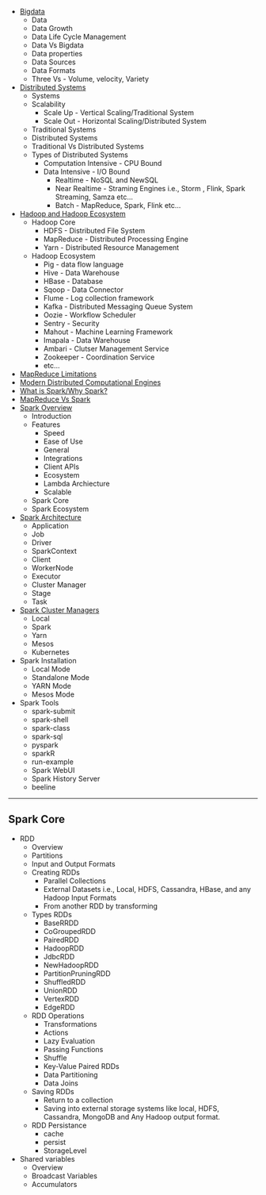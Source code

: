* [Bigdata](https://github.com/malli3131/Spark_Tutorial/blob/master/Spark_Index.md)
  * Data
  * Data Growth
  * Data Life Cycle Management
  * Data Vs Bigdata
  * Data properties
  * Data Sources
  * Data Formats
  * Three Vs - Volume, velocity, Variety
* [Distributed Systems](https://github.com/malli3131/Spark_Tutorial/blob/master/Spark_Index.md)
  * Systems
  * Scalability
    * Scale Up - Vertical Scaling/Traditional System
    * Scale Out - Horizontal Scaling/Distributed System
  * Traditional Systems
  * Distributed Systems
  * Traditional Vs Distributed Systems
  * Types of Distributed Systems
    * Computation Intensive - CPU Bound
    * Data Intensive - I/O Bound
      * Realtime - NoSQL and NewSQL
      * Near Realtime - Straming Engines i.e., Storm , Flink, Spark Streaming, Samza etc...
      * Batch - MapReduce, Spark, Flink etc...
* [Hadoop and Hadoop Ecosystem](https://github.com/malli3131/Spark_Tutorial/blob/master/Spark_Index.md)
  * Hadoop Core
    * HDFS - Distributed File System
    * MapReduce - Distributed Processing Engine
    * Yarn - Distributed Resource Management
  * Hadoop Ecosystem
    * Pig - data flow language
    * Hive - Data Warehouse
    * HBase - Database
    * Sqoop - Data Connector
    * Flume - Log collection framework
    * Kafka - Distributed Messaging Queue System
    * Oozie - Workflow Scheduler
    * Sentry - Security
    * Mahout - Machine Learning Framework
    * Imapala - Data Warehouse
    * Ambari - Clutser Management Service
    * Zookeeper - Coordination Service
    * etc...
* [MapReduce Limitations](https://github.com/malli3131/Spark_Tutorial/blob/master/Spark/Core/MapReduce_Limitations.md)
* [Modern Distributed Computational Engines](https://github.com/malli3131/Spark_Tutorial/blob/master/Spark/Core/Computational_engines.md)
* [What is Spark/Why Spark?](https://github.com/malli3131/Spark_Tutorial/blob/master/Spark_Index.md)
* [MapReduce Vs Spark](https://github.com/malli3131/Spark_Tutorial/blob/master/Spark/Core/MapReduce_Spark.md)
* [Spark Overview](https://github.com/malli3131/Spark_Tutorial/blob/master/Spark/Core/Overview.md)
  * Introduction
  * Features
    * Speed
    * Ease of Use
    * General
    * Integrations
    * Client APIs
    * Ecosystem
    * Lambda Archiecture
    * Scalable
  * Spark Core
  * Spark Ecosystem
* [Spark Architecture](https://github.com/malli3131/Spark_Tutorial/blob/master/Spark/Core/Spark_Architecture.md)
  * Application
  * Job
  * Driver
  * SparkContext
  * Client
  * WorkerNode
  * Executor
  * Cluster Manager
  * Stage
  * Task
* [Spark Cluster Managers](https://github.com/malli3131/Spark_Tutorial/blob/master/Spark/Core/Cluster_Managers.md)
  * Local
  * Spark
  * Yarn
  * Mesos
  * Kubernetes
* Spark Installation
  * Local Mode
  * Standalone Mode
  * YARN Mode
  * Mesos Mode
* Spark Tools
  * spark-submit
  * spark-shell
  * spark-class
  * spark-sql
  * pyspark
  * sparkR
  * run-example
  * Spark WebUI
  * Spark History Server
  * beeline
*********************************************
## Spark Core
* RDD
  * Overview
  * Partitions
  * Input and Output Formats
  * Creating RDDs
    * Parallel Collections
    * External Datasets i.e., Local, HDFS, Cassandra, HBase, and any Hadoop Input Formats
    * From another RDD by transforming
  * Types RDDs
    * BaseRRDD
    * CoGroupedRDD
    * PairedRDD
    * HadoopRDD
    * JdbcRDD
    * NewHadoopRDD
    * PartitionPruningRDD
    * ShuffledRDD
    * UnionRDD
    * VertexRDD
    * EdgeRDD
  * RDD Operations
    * Transformations
    * Actions
    * Lazy Evaluation
    * Passing Functions
    * Shuffle
    * Key-Value Paired RDDs
    * Data Partitioning
    * Data Joins
  * Saving RDDs
    * Return to a collection
    * Saving into external storage systems like local, HDFS, Cassandra, MongoDB and Any Hadoop output format.
  * RDD Persistance
    * cache
    * persist
    * StorageLevel
* Shared variables
  * Overview
  * Broadcast Variables
  * Accumulators
